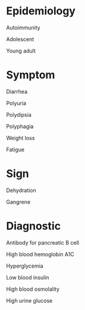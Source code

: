 
# Epidemiology

Autoimmunity

Adolescent

Young adult

# Symptom

Diarrhea

Polyuria

Polydipsia

Polyphagia

Weight loss

Fatigue

# Sign

Dehydration

Gangrene

# Diagnostic

Antibody for pancreatic B cell

High blood hemoglobin A1C

Hyperglycemia

Low blood insulin

High blood osmolality

High urine glucose
